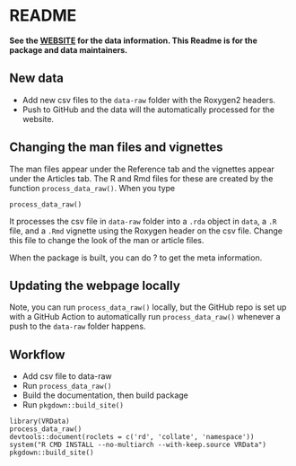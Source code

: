 # README

**See the [WEBSITE](https://nwfsc-math-bio.github.io/VRData/) for the data information. This Readme is for the package and data maintainers.**

## New data

* Add new csv files to the `data-raw` folder with the Roxygen2 headers. 
* Push to GitHub and the data will the automatically processed for the website.

## Changing the man files and vignettes

The man files appear under the Reference tab and the vignettes appear under the Articles tab. The R and Rmd files for these are created by the function
 `process_data_raw()`. When you type
```
process_data_raw()
```
It processes the csv file in `data-raw` folder into a `.rda` object in `data`, a `.R` file, and a `.Rmd` vignette using the Roxygen header on the csv file. Change this file to change the look of the man or article files.

When the package is built, you can do ?<data-name> to get the meta information.

## Updating the webpage locally

Note, you can run `process_data_raw()` locally, but the GitHub repo is set up with a GitHub Action to automatically run `process_data_raw()` whenever a push to the `data-raw` folder happens. 

## Workflow

* Add csv file to data-raw
* Run `process_data_raw()`
* Build the documentation, then build package
* Run `pkgdown::build_site()`

```
library(VRData)
process_data_raw()
devtools::document(roclets = c('rd', 'collate', 'namespace'))
system("R CMD INSTALL --no-multiarch --with-keep.source VRData")
pkgdown::build_site()
```

